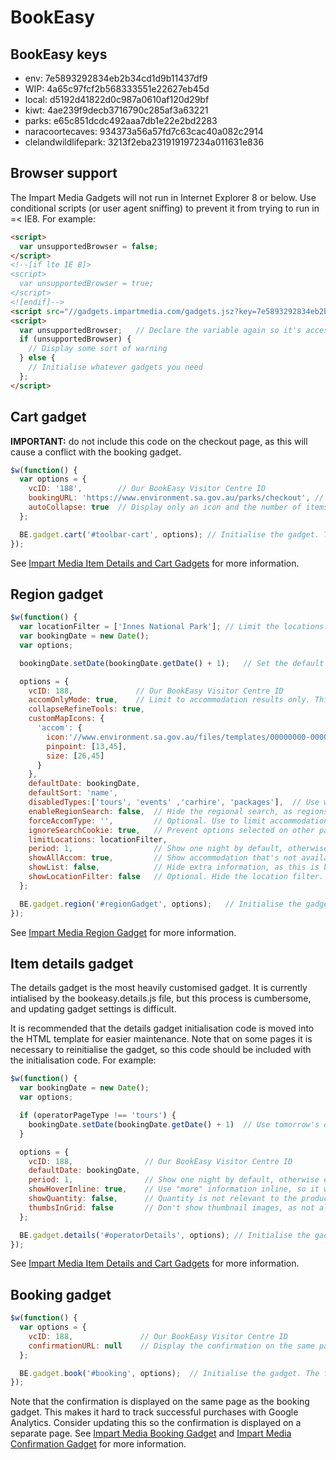 # BookEasy



## BookEasy keys
*  env: 7e5893292834eb2b34cd1d9b11437df9
*  WIP: 4a65c97fcf2b568333551e22627eb45d
*  local: d5192d41822d0c987a0610af120d29bf
*  kiwt: 4ae239f9decb3716790c285af3a63221
*  parks: e65c851dcdc492aaa7db1e22e2bd2283
*  naracoortecaves: 934373a56a57fd7c63cac40a082c2914
*  clelandwildlifepark: 3213f2eba231919197234a011631e836



## Browser support

The Impart Media Gadgets will not run in Internet Explorer 8 or below. Use conditional scripts (or user agent sniffing) to prevent it from trying to run in =< IE8. For example:

```html
<script>
  var unsupportedBrowser = false;
</script>
<!--[if lte IE 8]>
<script>
  var unsupportedBrowser = true;
</script>
<![endif]-->
<script src="//gadgets.impartmedia.com/gadgets.jsz?key=7e5893292834eb2b34cd1d9b11437df9"></script>
<script>
  var unsupportedBrowser;   // Declare the variable again so it's accessible in older versions of IE
  if (unsupportedBrowser) {
    // Display some sort of warning
  } else {
    // Initialise whatever gadgets you need
  };
</script>
```



## Cart gadget

**IMPORTANT:** do not include this code on the checkout page, as this will cause a conflict with the booking gadget.

```javascript
$w(function() {
  var options = {
    vcID: '188',        // Our BookEasy Visitor Centre ID
    bookingURL: 'https://www.environment.sa.gov.au/parks/checkout', // The page on which the booking gadget is hosted
    autoCollapse: true  // Display only an icon and the number of items in the cart
  };

  BE.gadget.cart('#toolbar-cart', options); // Initialise the gadget. The first parameter can be any valid CSS selector.
});
```

See [Impart Media Item Details and Cart Gadgets](https://gadgets.impartmedia.com/doc/03-details-and-cart-gadgets.html) for more information.



## Region gadget

```javascript
$w(function() {
  var locationFilter = ['Innes National Park']; // Limit the locations. Can include multiple locations so all the parks in a region can be shown
  var bookingDate = new Date();
  var options;

  bookingDate.setDate(bookingDate.getDate() + 1);   // Set the default booking date to tomorrow

  options = {
    vcID: 188,              // Our BookEasy Visitor Centre ID
    accomOnlyMode: true,    // Limit to accommodation results only. This is slightly buggy, so use in conjunction with disabledTypes
    collapseRefineTools: true,
    customMapIcons: {
      'accom': {
        icon:'//www.environment.sa.gov.au/files/templates/00000000-0000-0000-0000-000000000000/c16a6c2a-2cdc-4f08-96b9-f1c11eb6f349/npsa-marker-general.png',
        pinpoint: [13,45],
        size: [26,45]
      }
    },
    defaultDate: bookingDate,
    defaultSort: 'name',
    disabledTypes:['tours', 'events' ,'carhire', 'packages'],  // Use when displaying accommodation to prevent region gadget results being affected when tours are viewed in a different browser tab
    enableRegionSearch: false,  // Hide the regional search, as regions have not yet been configured in BookEasy
    forceAccomType: '',         // Optional. Use to limit accommodation types (eg show camping OR accommodation)
    ignoreSearchCookie: true,   // Prevent options selected on other pages from influencing search results
    limitLocations: locationFilter,
    period: 1,                  // Show one night by default, otherwise everything looks much dearer than it is
    showAllAccom: true,         // Show accommodation that's not available on the requested date
    showList: false,            // Hide extra information, as this is buggy on touchscreen devices
    showLocationFilter: false   // Optional. Hide the location filter. Remove this option when showing multiple locations
  };

  BE.gadget.region('#regionGadget', options);   // Initialise the gadget. The first parameter can be any valid CSS selector.
});
```

See [Impart Media Region Gadget](https://gadgets.impartmedia.com/doc/02-region-gadget.html) for more information.



## Item details gadget

The details gadget is the most heavily customised gadget. It is currently intialised by the bookeasy.details.js file, but this process is cumbersome, and updating gadget settings is difficult.

It is recommended that the details gadget initialisation code is moved into the HTML template for easier maintenance. Note that on some pages it is necessary to reinitialise the gadget, so this code should be included with the initialisation code. For example:

```javascript
$w(function() {
  var bookingDate = new Date();
  var options;

  if (operatorPageType !== 'tours') {
    bookingDate.setDate(bookingDate.getDate() + 1)  // Use tomorrow's date for everything but tours
  }

  options = {
    vcID: 188,                // Our BookEasy Visitor Centre ID
    defaultDate: bookingDate,
    period: 1,                // Show one night by default, otherwise everything looks much dearer than it is
    showHoverInline: true,    // Use "more" information inline, so it works on touch devices
    showQuantity: false,      // Quantity is not relevant to the products we sell. (It might be worth checking if this still applies to park entry)
    thumbsInGrid: false       // Don't show thumbnail images, as not all options have them
  };

  BE.gadget.details('#operatorDetails', options); // Initialise the gadget. The first parameter can be any valid CSS selector.
});
```

See [Impart Media Item Details and Cart Gadgets](https://gadgets.impartmedia.com/doc/03-details-and-cart-gadgets.html) for more information.



## Booking gadget

```javascript
$w(function() {
  var options = {
    vcID: 188,               // Our BookEasy Visitor Centre ID
    confirmationURL: null    // Display the confirmation on the same page as the booking gadget
  };

  BE.gadget.book('#booking', options);  // Initialise the gadget. The first parameter can be any valid CSS selector.
});
```

Note that the confirmation is displayed on the same page as the booking gadget. This makes it hard to track successful purchases with Google Analytics. Consider updating this so the confirmation is displayed on a separate page. See [Impart Media Booking Gadget](https://gadgets.impartmedia.com/doc/04-booking-gadget.html) and [Impart Media Confirmation Gadget](https://gadgets.impartmedia.com/doc/05-confirm-gadget.html) for more information.
